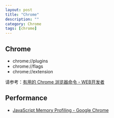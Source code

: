 ```yaml
---
layout: post
title: "Chrome"
description: ""
category: Chrome
tags: [chrome]
--- 
```

## Chrome

- chrome://plugins
- chrome://flags
- chrome://extension

请参考：[有用的 Chrome 浏览器命令 - WEB开发者](http://www.admin10000.com/document/4088.html)

## Performance

- [JavaScript Memory Profiling - Google Chrome](https://developer.chrome.com/devtools/docs/javascript-memory-profiling?)